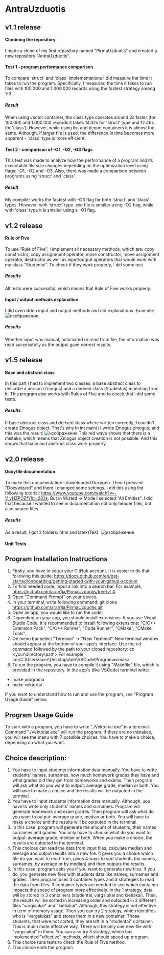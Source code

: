 # AntraUzduotis

## v1.1 release
#### Clonining the repository
I made a clone of my first repository named "PirmaUzduotis" and created a new repository "AntraUzduotis".

#### Test 1 - program performance comparison
To compare 'struct' and 'class' implementations I did measure the time it takes to run the program. Specifically, I measured the time it takes to run files with 100.000 and 1.000.000 records using the fastest strategy among 1-3.
##### Result
When using vector container, the class type operates around 2s faster (for 100.000 and 1.000.000 records it takes 14.32s for 'struct' type and 12.46s for 'class'). However, while using list and deque containers it is almost the same. Although, if larger file is used, the difference in time becomes more apparent - 'class' type is more efficient.

#### Test 2 - comparison of -O1, -O2, -O3 flags
This test was made to analyze how the performance of a program and its executable file size changes depending on the optimization level using flags: -O1, -O2 and -O3. Also, there was made a comparison between programs using 'struct' and 'class'.
##### Result
My compiler works the fastest with -O3 flag for both 'struct' and 'class' types. However, with 'struct' type .exe file is smaller using -O2 flag, while with 'class' type it is smaller using a -O1 flag.

## v1.2 release
#### Rule of Five
To use "Rule of Five", I implement all necessary methods, which are: copy constructor, copy assignment operator, move constructor, move assignment operator, destructor as well as input/output operators that would work with my class "Studentai". To check if they work properly, I did some test.
##### Results
All tests were successful, which means that Rule of Five works properly.

#### Input / output methods explanation
I did overridden input and output methods and did explanations. Example:
![изображение](https://github.com/aran1ja/AntraUzduotis/assets/147089828/639c853e-dbd6-4f24-9109-12f9f860f14c)
##### Results
Whether input was manual, automated or read from file, the information was read successfully as the output gave correct results.

## v1.5 release
#### Base and abstract class
In this part I had to implement two classes: a base abstract class to describe a person (Zmogus) and a derived class (Studentas) inheriting from it. This program also works with Rules of Five and to check that I did some tests.
##### Results
If base abstract class and derived class where written correctly, I couldn't create Zmogus object. That's why in int main() I wrote Zmogus zmogus; and this was the result: 
![изображение](https://github.com/aran1ja/AntraUzduotis/assets/147089828/c41668b4-f5e7-4d3a-9f95-ffd940a24e84)
This red wave shows that there is a mistake, which means that Zmogus object creation is not possible. And this shows that base and abstract class work properly.

## v2.0 release
#### Doxyfile documentation
To make this documentation I downloaded Doxygen. Then I pressed "Doxywizard" and there I changed some settings. I did this using the following tutorial: https://www.youtube.com/watch?v=-V_vHZPOZfY&t=283s. But in Wizard -> Mode I selected "All Entities". I did that because I wanted to see in documentation not only header files, but also source files.
##### Results
As a result, I got 2 folders: html and latex(TeX).
![изображение](https://github.com/aran1ja/AntraUzduotis/assets/147089828/c2e22be7-f192-4498-95d6-af289b3b023b)

#### Unit Tests

## Program Installation Instructions
1. Firstly, you have to setup your GitHub account. It is easier to do that following this guide: https://docs.github.com/en/get-started/onboarding/getting-started-with-your-github-account 
2. To find needed code, input a link into a search bar. For example, https://github.com/aran1ja/PirmaUzduotis/tree/v1.0
3. Open "Command Prompt" on your device.
4. In your terminal, write following command: git clone <https://github.com/aran1ja/PirmaUzduotis.git>
5. Open an app, you would like to run the code.
6. Depending on your app, you should install extensions. If you use Visual Studio Code, it is recommended to install following extensions:
"C/C++ Extension Pack", "C/C++ Runner", "Code Runner", "CMake", "CMake Tools".
7. On menu bar select "Terminal" -> "New Terminal". New terminal window should appear at the bottom of your app's interface.
Use the cd command followed by the path to your cloned repository: cd <your\directory\path>
For example, cd<C:\Users\acer\Desktop\Adri\VSCode\Programavimas>
8. To run the program, you have to compile it using "Makefile" file, which is provided in the repository. In the app's (like VSCode) terminal write:
* make programa
* make vektoriai

If you want to understand how to run and use the program, see "Program Usage Guide" below.

## Program Usage Guide
To start with a program, you have to write "./Vektoriai.exe" in a terminal.
Command "./Vektoriai.exe" will run the program. If there are no mistakes, you will see the menu with 7 possible choices. You have to make a choice, depending on what you want.

## Choice description:
1. You have to input students information data manually. You have to write students' names, surnames, how much homework grades they have and what grades did they get from homeworks and exams. Then program will ask what do you want to output: average grade, median or both. You will have to make a choice and the results will be outputed in the terminal.
2. You have to input students information data manually. Although, uou have to write only students' names and surnames. Program will generate homework and exam grades. Then program will ask what do you want to output: average grade, median or both. You will have to make a choice and the results will be outputed in the terminal.
3. In this case, program will generate the amount of students, their names, surnames and grades. You only have to choose what do you want to output: average grade, median or both. When you make a choice, the results are outputed in the terminal.
4. This choices can read the data from input files, calculate median and average and output results into a new file. It gives you a choice which file do you want to read from, gives 4 ways to sort students (by names, surnames, by average or by median) and then outputs the results.
5. In this case, program asks you if you want to generate new files. If you do, you generate new files with students data like names, surnames and grades. Then program uses 3 container types and 3 strategies to read the data from files. 3 container types are needed to see which container impacts the speed of program more effectively. In the 1 strategy, data will by stored in 3 containers (studentai, vargsiukai and kietiakai). Then, the results will be sorted in increasing order and outputed in 2 different files "vargsiukai" and "kietiakai". Although, this strategy is not effective in term of memory usage. Then you can try 2 strategy, which identifies who is "vargsiukas" and stores them in a new container. Those students, that were not sorted, they are left in a "studentai" container. This is much more effective way. There will be only one new file with "vargsiukai" in them. You can also try 3 strategy, which has implemented "effective" methods, which should speed up program.
6. This choice runs tests to check the Rule of Five method.
7. This choice ends the program. 

